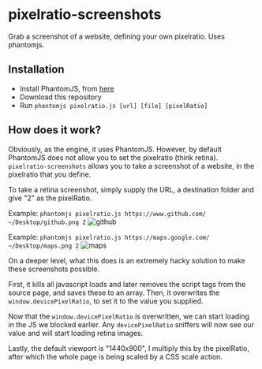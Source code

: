 pixelratio-screenshots
======================

Grab a screenshot of a website, defining your own pixelratio. Uses phantomjs.


## Installation

* Install PhantomJS, from [here](http://phantomjs.org/download.html)
* Download this repository
* Run `phantomjs pixelratio.js [url] [file] [pixelRatio]`

## How does it work?

Obviously, as the engine, it uses PhantomJS. However, by default PhantomJS does not allow you to set the pixelratio (think retina). `pixelratio-screenshots` allows you to take a screenshot of a website, in the pixelratio that you define.

To take a retina screenshot, simply supply the URL, a destination folder and give "2" as the pixelRatio.

Example: `phantomjs pixelratio.js https://www.github.com/ ~/Desktop/github.png 2`
![github](https://cloud.githubusercontent.com/assets/777823/5494082/196f797c-86f1-11e4-81e6-fb8513ffe894.png)

Example: `phantomjs pixelratio.js https://maps.google.com/ ~/Desktop/maps.png 2`
![maps](https://cloud.githubusercontent.com/assets/777823/5494089/226c686e-86f1-11e4-9340-9efbed795418.png)

On a deeper level, what this does is an extremely hacky solution to make these screenshots possible.

First, it kills all javascript loads and later removes the script tags from the source page, and saves these to an array. Then, it overwrites the `window.devicePixelRatio`, to set it to the value you supplied.

Now that the `window.devicePixelRatio` is overwritten, we can start loading in the JS we blocked earlier. Any `devicePixelRatio` sniffers will now see our value and will start loading retina images.

Lastly, the default viewport is "1440x900", I multiply this by the pixelRatio, after which the whole page is being scaled by a CSS scale action.